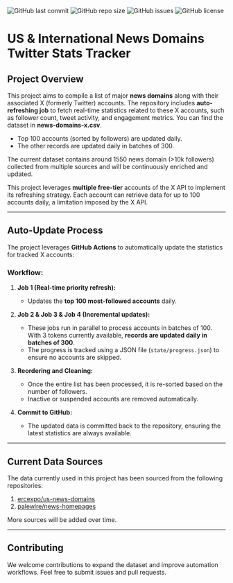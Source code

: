 ![GitHub last commit](https://img.shields.io/github/last-commit/charlescol/news-domains-X-tracker)
![GitHub repo size](https://img.shields.io/github/repo-size/charlescol/news-domains-X-tracker)
![GitHub issues](https://img.shields.io/github/issues/charlescol/news-domains-X-tracker)
![GitHub license](https://img.shields.io/github/license/charlescol/news-domains-X-tracker)

# US & International News Domains Twitter Stats Tracker

## **Project Overview**

This project aims to compile a list of major **news domains** along with their associated X (formerly Twitter) accounts. The repository includes **auto-refreshing job** to fetch real-time statistics related to these X accounts, such as follower count, tweet activity, and engagement metrics. You can find the dataset in **news-domains-x.csv**.

- Top 100 accounts (sorted by followers) are updated daily.
- The other records are updated daily in batches of 300.

The current dataset contains around 1550 news domain (>10k followers) collected from multiple sources and will be continuously enriched and updated.

This project leverages **multiple free-tier** accounts of the X API to implement its refreshing strategy. Each account can retrieve data for up to 100 accounts daily, a limitation imposed by the X API.

---

## **Auto-Update Process**

The project leverages **GitHub Actions** to automatically update the statistics for tracked X accounts:

### **Workflow:**

1. **Job 1 (Real-time priority refresh):**
   - Updates the **top 100 most-followed accounts** daily.
2. **Job 2 & Job 3 & Job 4 (Incremental updates):**

   - These jobs run in parallel to process accounts in batches of 100. With 3 tokens currently available, **records are updated daily in batches of 300**.
   - The progress is tracked using a JSON file (`state/progress.json`) to ensure no accounts are skipped.

3. **Reordering and Cleaning:**

   - Once the entire list has been processed, it is re-sorted based on the number of followers.
   - Inactive or suspended accounts are removed automatically.

4. **Commit to GitHub:**
   - The updated data is committed back to the repository, ensuring the latest statistics are always available.

---

## **Current Data Sources**

The data currently used in this project has been sourced from the following repositories:

1. [ercexpo/us-news-domains](https://github.com/ercexpo/us-news-domains)
2. [palewire/news-homepages](https://github.com/palewire/news-homepages)

More sources will be added over time.

---

## **Contributing**

We welcome contributions to expand the dataset and improve automation workflows. Feel free to submit issues and pull requests.
